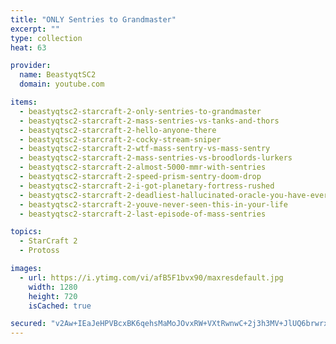 ```yaml
---
title: "ONLY Sentries to Grandmaster"
excerpt: ""
type: collection
heat: 63

provider:
  name: BeastyqtSC2
  domain: youtube.com

items:
  - beastyqtsc2-starcraft-2-only-sentries-to-grandmaster
  - beastyqtsc2-starcraft-2-mass-sentries-vs-tanks-and-thors
  - beastyqtsc2-starcraft-2-hello-anyone-there
  - beastyqtsc2-starcraft-2-cocky-stream-sniper
  - beastyqtsc2-starcraft-2-wtf-mass-sentry-vs-mass-sentry
  - beastyqtsc2-starcraft-2-mass-sentries-vs-broodlords-lurkers
  - beastyqtsc2-starcraft-2-almost-5000-mmr-with-sentries
  - beastyqtsc2-starcraft-2-speed-prism-sentry-doom-drop
  - beastyqtsc2-starcraft-2-i-got-planetary-fortress-rushed
  - beastyqtsc2-starcraft-2-deadliest-hallucinated-oracle-you-have-ever-seen
  - beastyqtsc2-starcraft-2-youve-never-seen-this-in-your-life
  - beastyqtsc2-starcraft-2-last-episode-of-mass-sentries

topics:
  - StarCraft 2
  - Protoss

images:
  - url: https://i.ytimg.com/vi/afB5F1bvx90/maxresdefault.jpg
    width: 1280
    height: 720
    isCached: true

secured: "v2Aw+IEaJeHPVBcxBK6qehsMaMoJOvxRW+VXtRwnwC+2j3h3MV+JlUQ6brwrx/UCjK/3y2sSxxLxxuL8qYuGHxD+vppEn9msCZgqQrDiVwZEeT9FURoeqD5nqk1HPtTWL8Yl3IHWJgpV96d7iGtRZ2R92ee2oq7I3jFexXmuO+RtM9z49KS8Nur9JBKKiEX9eHQjlyZ0jQAn5EBhEKgkAwldyLfDGqTTXy697HWg81HBfb+njmtUza1O2g0AmfIjtslXgHDFLjAmSr0kQ7iA4vxJ4mkPB6lfIzOwIVbZfwxaTLZaeVaM1koTpGAEzQK2Bu/igdxmnnyrLRX+4N5k0HijMZxJDfisn+hR3EsUFTg=;KKx05h7Y1TcY49OEZ8Ct4A=="
---
```


